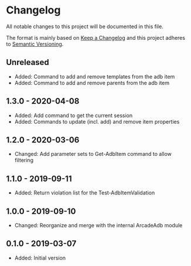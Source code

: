 # Changelog

All notable changes to this project will be documented in this file.

The format is mainly based on [Keep a Changelog](http://keepachangelog.com/)
and this project adheres to [Semantic Versioning](http://semver.org/).

## Unreleased

* Added: Command to add and remove templates from the adb item
* Added: Command to add and remove parents from the adb item

## 1.3.0 - 2020-04-08

* Added: Add command to get the current session
* Added: Commands to update (incl. add) and remove item properties

## 1.2.0 - 2020-03-06

* Changed: Add parameter sets to Get-AdbItem command to allow filtering

## 1.1.0 - 2019-09-11

* Added: Return violation list for the Test-AdbItemValidation

## 1.0.0 - 2019-09-10

* Changed: Reorganize and merge with the internal ArcadeAdb module

## 0.1.0 - 2019-03-07

* Added: Initial version

